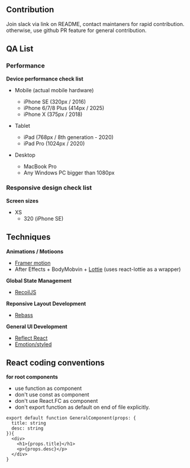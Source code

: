## Contribution

Join slack via link on README, contact maintaners for rapid contribution. otherwise, use github PR feature for general contribution.

## QA List

### Performance

**Device performance check list**

- Mobile (actual mobile hardware)

  - iPhone SE (320px / 2016)
  - iPhone 6/7/8 Plus (414px / 2025)
  - iPhone X (375px / 2018)

- Tablet

  - iPad (768px / 8th generation - 2020)
  - iPad Pro (1024px / 2020)

- Desktop

  - MacBook Pro
  - Any Windows PC bigger than 1080px

### Responsive design check list

**Screen sizes**

- XS
  - 320 (iPhone SE)

## Techniques

**Animations / Motioons**

- [Framer motion](https://framer.com/motion)
- After Effects + BodyMobvin + [Lottie](https://github.com/airbnb/lottie-web) (uses react-lottie as a wrapper)

**Global State Management**

- [RecoilJS](https://recoiljs.org/)

**Reponsive Layout Development**

- [Rebass](https://rebassjs.org/)

**General UI Development**

- [Reflect React](https://reflect-ui.com)
- [Emotion/styled](https://emotion.sh/docs/styled)


## React coding conventions
**for root components**
- use function as component
- don't use const as component
- don't use React.FC as component
- don't export function as default on end of file explicitly.
``` tsx
export default function GeneralComponent(props: {
  title: string
  desc: string
}){
  <div>
    <h1>{props.title}</h1>
    <p>{props.desc}</p>
  </div>
}
```